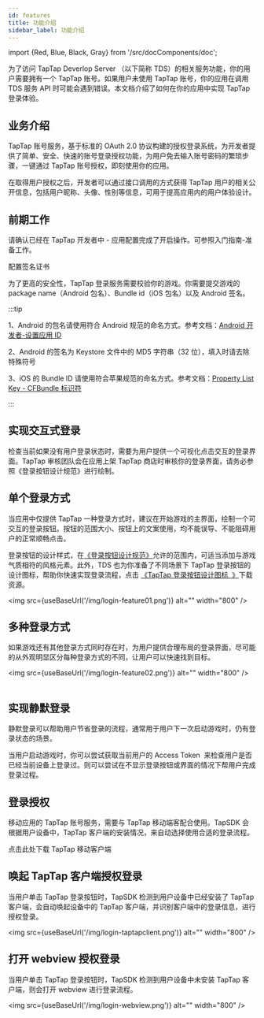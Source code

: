 ```yaml
---
id: features
title: 功能介绍
sidebar_label: 功能介绍
---
```


import {Red, Blue, Black, Gray} from '/src/docComponents/doc';

为了访问 TapTap Deverlop Server （以下简称 TDS）的相关服务功能，你的用户需要拥有一个 TapTap 账号。如果用户未使用 TapTap 账号，你的应用在调用 TDS 服务 API 时可能会遇到错误。本文档介绍了如何在你的应用中实现 TapTap 登录体验。

## 业务介绍

TapTap 账号服务，基于标准的 OAuth 2.0 协议构建的授权登录系统，为开发者提供了简单、安全、快速的账号登录授权功能，为用户免去输入账号密码的繁琐步骤，一键通过 TapTap 账号授权，即刻使用你的应用。  

在取得用户授权之后，开发者可以通过接口调用的方式获得 TapTap 用户的相关公开信息，包括用户昵称、头像、性别等信息，可用于提高应用内的用户体验设计。  



## 前期工作

请确认已经在 TapTap 开发者中 - 应用配置完成了开启操作。可参照入门指南-准备工作。

配置签名证书

为了更高的安全性，TapTap 登录服务需要校验你的游戏。你需要提交游戏的 package name（Android 包名）、Bundle id（iOS 包名）以及 Android 签名。

:::tip

1、Android 的包名请使用符合 Android 规范的命名方式。参考文档：[Android 开发者-设置应用 ID](https://developer.android.com/studio/build/application-id)

2、Android 的签名为 Keystore 文件中的 MD5 字符串（32 位），填入时请去除特殊符号

3、iOS 的 Bundle ID 请使用符合苹果规范的命名方式。参考文档：[Property List Key - CFBundle 标识符](https://developer.apple.com/documentation/bundleresources/information_property_list/cfbundleidentifier)

:::

## 实现交互式登录 

检查当前如果没有用户登录状态时，需要为用户提供一个可视化点击交互的登录界面。TapTap 审核团队会在应用上架 TapTap 商店时审核你的登录界面，请务必参照《登录按钮设计规范》进行绘制。

## 单个登录方式

当应用中仅提供 TapTap 一种登录方式时，建议在开始游戏的主界面，绘制一个可交互的登录按钮。按钮的范围大小、按钮上的文案使用，均不能误导、不能阻碍用户的正常顺畅点击。

登录按钮的设计样式，在[《登录按钮设计规范》](/design)允许的范围内，可适当添加与游戏气质相符的风格元素。此外，TDS 也为你准备了不同场景下 TapTap 登录按钮的设计图标，帮助你快速实现登录流程，点击 [《TapTap 登录按钮设计图标  》](/tap-download)下载资源。


<img src={useBaseUrl('/img/login-feature01.png')} alt="" width="800" />


## 多种登录方式

如果游戏还有其他登录方式同时存在时，为用户提供合理布局的登录界面，尽可能的从外观明显区分每种登录方式的不同，让用户可以快速找到目标。

<img src={useBaseUrl('/img/login-feature02.png')} alt="" width="800" />
      

## 实现静默登录

静默登录可以帮助用户节省登录的流程，通常用于用户下一次启动游戏时，仍有登录状态的场景。  

当用户启动游戏时，你可以尝试获取当前用户的 Access Token  来检查用户是否已经当前设备上登录过。则可以尝试在不显示登录按钮或界面的情况下帮用户完成登录过程。



## 登录授权

移动应用的 TapTap 账号服务，需要与 TapTap 移动端客配合使用。TapSDK 会根据用户设备中，TapTap 客户端的安装情况，来自动选择使用合适的登录流程。  

点击此处下载 TapTap 移动客户端

## 唤起 TapTap 客户端授权登录

当用户单击 TapTap 登录按钮时，TapSDK 检测到用户设备中已经安装了 TapTap 客户端，会自动唤起设备中的 TapTap 客户端，并识别客户端中的登录信息，进行授权登录。

<img src={useBaseUrl('/img/login-taptapclient.png')} alt="" width="800" />


## 打开 webview 授权登录

当用户单击 TapTap 登录按钮时，TapSDK 检测到用户设备中未安装 TapTap 客户端，则会打开 webview 进行登录流程。  

<img src={useBaseUrl('/img/login-webview.png')} alt="" width="800" />